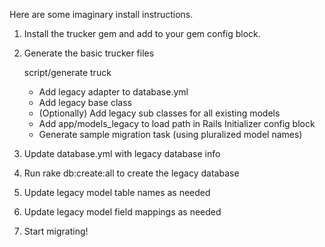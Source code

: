 
Here are some imaginary install instructions.

1. Install the trucker gem and add to your gem config block.

2. Generate the basic trucker files

    script/generate truck

    - Add legacy adapter to database.yml
    - Add legacy base class
    - (Optionally) Add legacy sub classes for all existing models
    - Add app/models_legacy to load path in Rails Initializer config block
    - Generate sample migration task (using pluralized model names)
  
3. Update database.yml with legacy database info

4. Run rake db:create:all to create the legacy database

5. Update legacy model table names as needed

6. Update legacy model field mappings as needed

7. Start migrating!

 